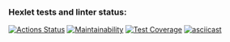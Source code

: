 ### Hexlet tests and linter status:
[![Actions Status](https://github.com/IoninMark/python-project-lvl3/workflows/hexlet-check/badge.svg)](https://github.com/IoninMark/python-project-lvl3/actions)
[![Maintainability](https://api.codeclimate.com/v1/badges/5544b5a6b2f1f41da7e1/maintainability)](https://codeclimate.com/github/IoninMark/python-project-lvl3/maintainability)
[![Test Coverage](https://api.codeclimate.com/v1/badges/5544b5a6b2f1f41da7e1/test_coverage)](https://codeclimate.com/github/IoninMark/python-project-lvl3/test_coverage)
[![asciicast](https://asciinema.org/a/57OUlnRORnvTiLupcPUc4UZ6Q.svg)](https://asciinema.org/a/57OUlnRORnvTiLupcPUc4UZ6Q)